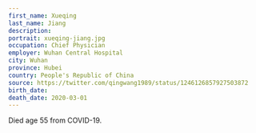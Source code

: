 ```yaml
---
first_name: Xueqing
last_name: Jiang
description: 
portrait: xueqing-jiang.jpg
occupation: Chief Physician
employer: Wuhan Central Hospital
city: Wuhan
province: Hubei
country: People's Republic of China
source: https://twitter.com/qingwang1989/status/1246126857927503872
birth_date: 
death_date: 2020-03-01
---
```


Died age 55 from COVID-19.